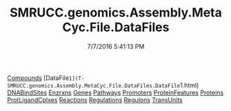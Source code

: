 ﻿---
title: SMRUCC.genomics.Assembly.MetaCyc.File.DataFiles
date: 7/7/2016 5:41:13 PM
---

[Compounds](T-SMRUCC.genomics.Assembly.MetaCyc.File.DataFiles.Compounds.html)
[DataFile`1](T-SMRUCC.genomics.Assembly.MetaCyc.File.DataFiles.DataFile`1.html)
[DNABindSites](T-SMRUCC.genomics.Assembly.MetaCyc.File.DataFiles.DNABindSites.html)
[Enzrxns](T-SMRUCC.genomics.Assembly.MetaCyc.File.DataFiles.Enzrxns.html)
[Genes](T-SMRUCC.genomics.Assembly.MetaCyc.File.DataFiles.Genes.html)
[Pathways](T-SMRUCC.genomics.Assembly.MetaCyc.File.DataFiles.Pathways.html)
[Promoters](T-SMRUCC.genomics.Assembly.MetaCyc.File.DataFiles.Promoters.html)
[ProteinFeatures](T-SMRUCC.genomics.Assembly.MetaCyc.File.DataFiles.ProteinFeatures.html)
[Proteins](T-SMRUCC.genomics.Assembly.MetaCyc.File.DataFiles.Proteins.html)
[ProtLigandCplxes](T-SMRUCC.genomics.Assembly.MetaCyc.File.DataFiles.ProtLigandCplxes.html)
[Reactions](T-SMRUCC.genomics.Assembly.MetaCyc.File.DataFiles.Reactions.html)
[Regulations](T-SMRUCC.genomics.Assembly.MetaCyc.File.DataFiles.Regulations.html)
[Regulons](T-SMRUCC.genomics.Assembly.MetaCyc.File.DataFiles.Regulons.html)
[TransUnits](T-SMRUCC.genomics.Assembly.MetaCyc.File.DataFiles.TransUnits.html)
